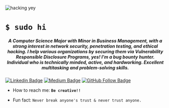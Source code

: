 ![hacking yey](https://media.giphy.com/media/KmHueA88mFABT9GkkR/giphy.gif)

# `$ sudo hi`
<h5 align="center">A Computer Science Major with Minor in Business Management, with a strong interest in network security, penetration testing, and ethical hacking.
I help various organizations by securing them via Vulnerability Responsible Disclosure Programs, yes! I'm a bug bounty hunter. Individual who is technically minded, active, and hardworking. Excellent multitasking and problem-solving skills.</h5>


[![Linkedin Badge](https://img.shields.io/badge/-Linkedin-blue?style=flat&logo=Linkedin&logoColor=white&link=https://www.linkedin.com/in/suprit-pandurangi-a90526106/)](https://www.linkedin.com/in/suprit-pandurangi-a90526106/) [![Medium Badge](https://img.shields.io/badge/-Medium-black?style=flat&logo=Medium&logoColor=white&link=https://medium.com/@pandurangisuprit)](https://medium.com/@pandurangisuprit) [![GitHub Follow Badge](https://img.shields.io/github/followers/S3ctat0r?label=follow&style=social)](https://github.com/S3ctat0r)


- How to reach me: **`Be creative!!`**

- Fun fact: `Never break anyone's trust & never trust anyone.`





